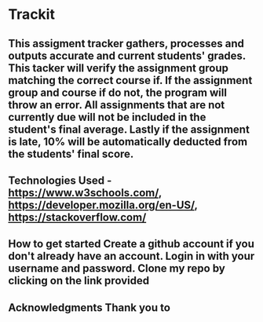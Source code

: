 # Trackit
## This assigment tracker gathers, processes and outputs accurate and current students' grades. This tacker will verify the assignment group matching the correct course if. If the assignment group and course if do not, the program will throw an error. All assignments that are not currently due will not be included in the student's final average. Lastly if the assignment is late, 10% will be automatically deducted from the students' final score. 
## Technologies Used - https://www.w3schools.com/, https://developer.mozilla.org/en-US/, https://stackoverflow.com/
## How to get started Create a github account if you don't already have an account. Login in with your username and password. Clone my repo by clicking on the link provided 
## Acknowledgments Thank you to 